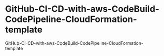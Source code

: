 # GitHub-CI-CD-with-aws-CodeBuild-CodePipeline-CloudFormation-template
GitHub-CI-CD-with-aws-CodeBuild-CodePipeline-CloudFormation-template

